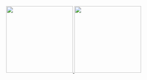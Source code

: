 <div>
  <a href="https://github.com/EderRosso/EderRosso.git">
  <img height="180em" src="https://github-readme-stats.vercel.app/api?username=EderRosso&show_icons=true&theme=dark&include_all_commits=true&count_private=true"/>
  <img height="180em" src="https://github-readme-stats.vercel.app/api/top-langs/?username=EderRosso&layout=compact&langs_count=7&theme=black"/>
</div>
